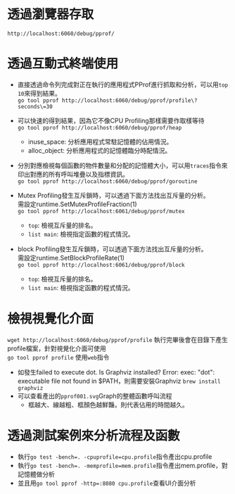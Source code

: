 # 透過瀏覽器存取
`http://localhost:6060/debug/pprof/`

# 透過互動式終端使用
* 直接透過命令列完成對正在執行的應用程式PProf進行抓取和分析，可以用`top 10`來得到結果。 <br>
`go tool pprof http://localhost:6060/debug/pprof/profile\?seconds\=30`

* 可以快速的得到結果，因為它不像CPU Profiling那樣需要作取樣等待 <br>
`go tool pprof http://localhost:6060/debug/pprof/heap`
  * inuse_space: 分析應用程式常駐記憶體的佔用情況。
  * alloc_object: 分析應用程式的記憶體臨分時配情況。

* 分別對應檢視每個函數的物件數量和分配的記憶體大小，可以用`traces`指令來印出對應的所有呼叫堆疊以及指標資訊。<br>
`go tool pprof http://localhost:6060/debug/pprof/goroutine`

* Mutex Profiling發生互斥鎖時，可以透過下面方法找出互斥量的分析。<br>
需設定runtime.SetMutexProfileFraction(1)<br>
`go tool pprof http://localhost:6061/debug/pprof/mutex`
  * `top`: 檢視互斥量的排名。
  * `list main`: 檢視指定函數的程式情況。

* block Profiling發生互斥鎖時，可以透過下面方法找出互斥量的分析。<br>
需設定runtime.SetBlockProfileRate(1)<br>
`go tool pprof http://localhost:6061/debug/pprof/block`
  * `top`: 檢視互斥量的排名。
  * `list main`: 檢視指定函數的程式情況。

# 檢視視覺化介面
`wget http://localhost:6060/debug/pprof/profile`
執行完畢後會在目錄下產生profile檔案，針對視覺化介面可使用<br>
`go tool pprof profile`
 使用`web`指令
  * 如發生failed to execute dot. Is Graphviz installed? Error: exec: "dot": executable file not found in $PATH，則需要安裝Graphviz
  `brew install graphviz`
  * 可以查看產出的`pprof001.svg`Graph的整體函數呼叫流程
    * 框越大、線越粗、框顏色越鮮豔，則代表佔用的時間越久。
 
# 透過測試案例來分析流程及函數
* 執行`go test -bench=. -cpuprofile=cpu.profile`指令產出cpu.profile<br>
* 執行`go test -bench=. -memprofile=mem.profile`指令產出mem.profile，對記憶體做分析<br>
* 並且用`go tool pprof -http=:8080 cpu.profile`查看UI介面分析


  
